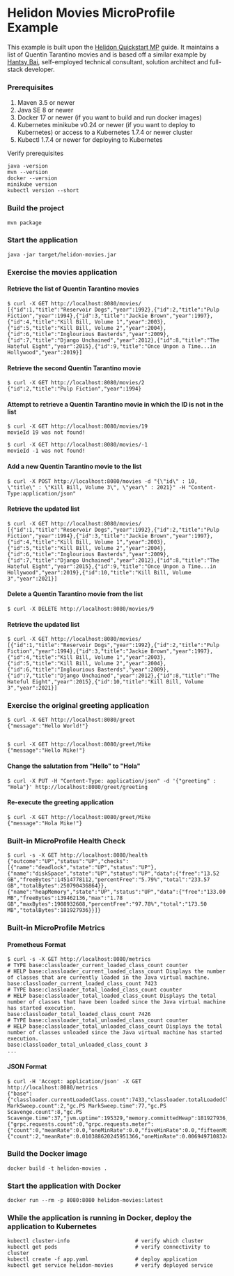 # Helidon Movies MicroProfile Example

This example is built upon the [Helidon Quickstart MP](https://helidon.io/docs/latest/#/guides/03_quickstart-mp) guide.
It maintains a list of Quentin Tarantino movies and is based off a similar example by [Hantsy Bai](https://cn.linkedin.com/in/hantsy), self-employed technical consultant, solution architect and full-stack developer.  

### Prerequisites

1. Maven 3.5 or newer
2. Java SE 8 or newer
3. Docker 17 or newer (if you want to build and run docker images)
4. Kubernetes minikube v0.24 or newer (if you want to deploy to Kubernetes)
   or access to a Kubernetes 1.7.4 or newer cluster
5. Kubectl 1.7.4 or newer for deploying to Kubernetes

Verify prerequisites
```
java -version
mvn --version
docker --version
minikube version
kubectl version --short
```

### Build the project

```
mvn package
```

### Start the application

```
java -jar target/helidon-movies.jar
```

### Exercise the movies application

#### Retrieve the list of Quentin Tarantino movies

```
$ curl -X GET http://localhost:8080/movies/
[{"id":1,"title":"Reservoir Dogs","year":1992},{"id":2,"title":"Pulp Fiction","year":1994},{"id":3,"title":"Jackie Brown","year":1997},{"id":4,"title":"Kill Bill, Volume 1","year":2003},{"id":5,"title":"Kill Bill, Volume 2","year":2004},{"id":6,"title":"Inglourious Basterds","year":2009},{"id":7,"title":"Django Unchained","year":2012},{"id":8,"title":"The Hateful Eight","year":2015},{"id":9,"title":"Once Unpon a Time...in Hollywood","year":2019}]
```

#### Retrieve the second Quentin Tarantino movie

```
$ curl -X GET http://localhost:8080/movies/2
{"id":2,"title":"Pulp Fiction","year":1994}
```

#### Attempt to retrieve a Quentin Tarantino movie in which the ID is not in the list

```
$ curl -X GET http://localhost:8080/movies/19
movieId 19 was not found!

$ curl -X GET http://localhost:8080/movies/-1
movieId -1 was not found!
```

#### Add a new Quentin Tarantino movie to the list

```
$ curl -X POST http://localhost:8080/movies -d "{\"id\" : 10, \"title\" : \"Kill Bill, Volume 3\", \"year\" : 2021}" -H "Content-Type:application/json"
```

#### Retrieve the updated list

```
$ curl -X GET http://localhost:8080/movies/
[{"id":1,"title":"Reservoir Dogs","year":1992},{"id":2,"title":"Pulp Fiction","year":1994},{"id":3,"title":"Jackie Brown","year":1997},{"id":4,"title":"Kill Bill, Volume 1","year":2003},{"id":5,"title":"Kill Bill, Volume 2","year":2004},{"id":6,"title":"Inglourious Basterds","year":2009},{"id":7,"title":"Django Unchained","year":2012},{"id":8,"title":"The Hateful Eight","year":2015},{"id":9,"title":"Once Unpon a Time...in Hollywood","year":2019},{"id":10,"title":"Kill Bill, Volume 3","year":2021}]
```

#### Delete a Quentin Tarantino movie from the list
```
$ curl -X DELETE http://localhost:8080/movies/9
```

#### Retrieve the updated list

```
$ curl -X GET http://localhost:8080/movies/
[{"id":1,"title":"Reservoir Dogs","year":1992},{"id":2,"title":"Pulp Fiction","year":1994},{"id":3,"title":"Jackie Brown","year":1997},{"id":4,"title":"Kill Bill, Volume 1","year":2003},{"id":5,"title":"Kill Bill, Volume 2","year":2004},{"id":6,"title":"Inglourious Basterds","year":2009},{"id":7,"title":"Django Unchained","year":2012},{"id":8,"title":"The Hateful Eight","year":2015},{"id":10,"title":"Kill Bill, Volume 3","year":2021}]
```

### Exercise the original greeting application 

```
$ curl -X GET http://localhost:8080/greet
{"message":"Hello World!"}


$ curl -X GET http://localhost:8080/greet/Mike
{"message":"Hello Mike!"}
```

#### Change the salutation from "Hello" to "Hola"

```
$ curl -X PUT -H "Content-Type: application/json" -d '{"greeting" : "Hola"}' http://localhost:8080/greet/greeting
```

#### Re-execute the greeting application

```
$ curl -X GET http://localhost:8080/greet/Mike
{"message":"Hola Mike!"}
```

### Built-in MicroProfile Health Check

```
$ curl -s -X GET http://localhost:8080/health
{"outcome":"UP","status":"UP","checks":[{"name":"deadlock","state":"UP","status":"UP"},{"name":"diskSpace","state":"UP","status":"UP","data":{"free":"13.52 GB","freeBytes":14514778112,"percentFree":"5.79%","total":"233.57 GB","totalBytes":250790436864}},{"name":"heapMemory","state":"UP","status":"UP","data":{"free":"133.00 MB","freeBytes":139462136,"max":"1.78 GB","maxBytes":1908932608,"percentFree":"97.78%","total":"173.50 MB","totalBytes":181927936}}]}
```

### Built-in MicroProfile Metrics
#### Prometheus Format

```
$ curl -s -X GET http://localhost:8080/metrics
# TYPE base:classloader_current_loaded_class_count counter
# HELP base:classloader_current_loaded_class_count Displays the number of classes that are currently loaded in the Java virtual machine.
base:classloader_current_loaded_class_count 7423
# TYPE base:classloader_total_loaded_class_count counter
# HELP base:classloader_total_loaded_class_count Displays the total number of classes that have been loaded since the Java virtual machine has started execution.
base:classloader_total_loaded_class_count 7426
# TYPE base:classloader_total_unloaded_class_count counter
# HELP base:classloader_total_unloaded_class_count Displays the total number of classes unloaded since the Java virtual machine has started execution.
base:classloader_total_unloaded_class_count 3
...
```

#### JSON Format

```
$ curl -H 'Accept: application/json' -X GET http://localhost:8080/metrics
{"base":{"classloader.currentLoadedClass.count":7433,"classloader.totalLoadedClass.count":7436,"classloader.totalUnloadedClass.count":3,"cpu.availableProcessors":8,"cpu.systemLoadAverage":2.31787109375,"gc.PS MarkSweep.count":2,"gc.PS MarkSweep.time":77,"gc.PS Scavenge.count":8,"gc.PS Scavenge.time":37,"jvm.uptime":195329,"memory.committedHeap":181927936,"memory.maxHeap":1908932608,"memory.usedHeap":49878144,"thread.count":75,"thread.daemon.count":70,"thread.max.count":82},"vendor":{"grpc.requests.count":0,"grpc.requests.meter":{"count":0,"meanRate":0.0,"oneMinRate":0.0,"fiveMinRate":0.0,"fifteenMinRate":0.0},"requests.count":2,"requests.meter":{"count":2,"meanRate":0.010388620245951366,"oneMinRate":0.0069497108324461715,"fiveMinRate":0.0027982224558022787,"fifteenMinRate":0.001048151847790129}}}
```


### Build the Docker image

```
docker build -t helidon-movies .
```

### Start the application with Docker

```
docker run --rm -p 8080:8080 helidon-movies:latest
```

### While the application is running in Docker, deploy the application to Kubernetes

```
kubectl cluster-info                     # verify which cluster
kubectl get pods                         # verify connectivity to cluster
kubectl create -f app.yaml               # deploy application
kubectl get service helidon-movies       # verify deployed service
```
